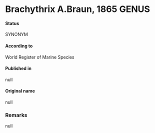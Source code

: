 Brachythrix A.Braun, 1865 GENUS
=======

#### Status
SYNONYM

#### According to
World Register of Marine Species

#### Published in
null

#### Original name
null

### Remarks
null